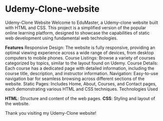 # Udemy-Clone-website
Udemy-Clone Website
Welcome to EduMaster, a Udemy-clone website built with HTML and CSS. This project is a simplified version of the popular online learning platform, designed to showcase the capabilities of static web development using fundamental web technologies.

**Features**
Responsive Design: The website is fully responsive, providing an optimal viewing experience across a wide range of devices, from desktop computers to mobile phones.
Course Listings: Browse a variety of courses categorized by topics, similar to the layout found on Udemy.
Course Details: Each course has a dedicated page with detailed information, including the course title, description, and instructor information.
Navigation: Easy-to-use navigation bar for seamless browsing across different sections of the website.
Static Pages: Includes Home, About, Courses, and Contact pages, each demonstrating various HTML and CSS techniques.
Technologies Used

**HTML**: Structure and content of the web pages.
**CSS**: Styling and layout of the website.

Thank you visiting my Udemy-Clone website!

